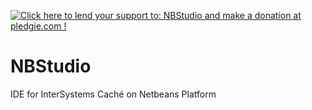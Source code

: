 
<a href='https://pledgie.com/campaigns/24756'><img alt='Click here to lend your support to: NBStudio and make a donation at pledgie.com !' src='https://pledgie.com/campaigns/24756.png?skin_name=chrome' border='0' ></a>

NBStudio
========

IDE for InterSystems Caché on Netbeans Platform

